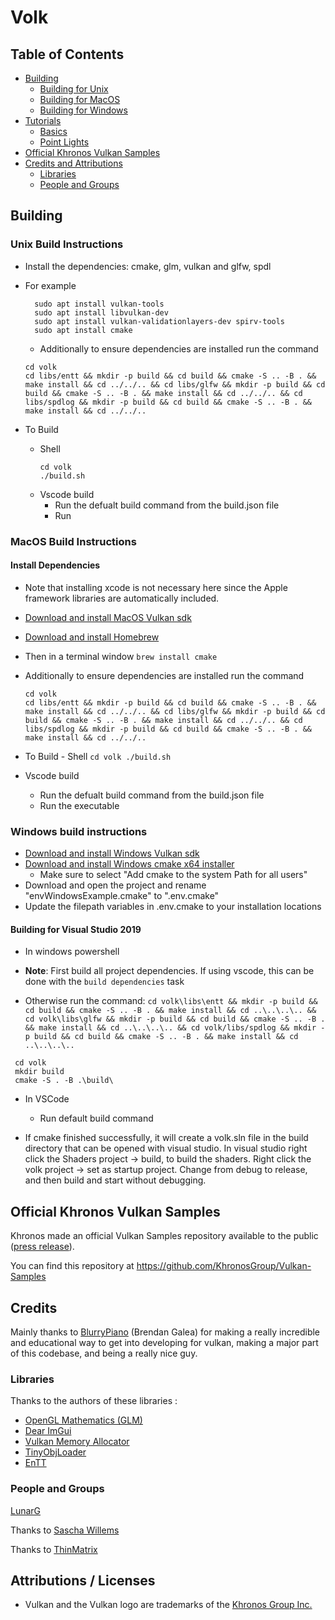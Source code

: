 # Volk

## Table of Contents
- [Building](#Building)
  - [Building for Unix](#UnixBuild)
  - [Building for MacOS](#MacOSBuild)
  - [Building for Windows](#WindowsBuild)
- [Tutorials](#Tutorials)
  - [Basics](#Basics)
  - [Point Lights](#PointLights)
- [Official Khronos Vulkan Samples](#Khronossamples)
- [Credits and Attributions](#CreditsAttributions)
    - [Libraries](#Libraries)
    - [People and Groups](#PeopleAndGroups)

## <a name="Building"></a> Building

### <a name="UnixBuild"></a> Unix Build Instructions

- Install the dependencies: cmake, glm, vulkan and glfw, spdl

- For example
  ```
    sudo apt install vulkan-tools
    sudo apt install libvulkan-dev
    sudo apt install vulkan-validationlayers-dev spirv-tools
    sudo apt install cmake
  ```
   - Additionally to ensure dependencies are installed run the command
   ```
   cd volk
   cd libs/entt && mkdir -p build && cd build && cmake -S .. -B . && make install && cd ../../.. && cd libs/glfw && mkdir -p build && cd build && cmake -S .. -B . && make install && cd ../../.. && cd libs/spdlog && mkdir -p build && cd build && cmake -S .. -B . && make install && cd ../../..
   ```

- To Build
    - Shell
        ```
        cd volk
        ./build.sh
        ```
    - Vscode build
        - Run the defualt build command from the build.json file
        - Run 


### <a name="MacOSBuild"></a> MacOS Build Instructions

#### Install Dependencies
- Note that installing xcode is not necessary here since the Apple framework libraries are automatically included.
- [Download and install MacOS Vulkan sdk](https://vulkan.lunarg.com/)
- [Download and install Homebrew](https://brew.sh/)

- Then in a terminal window
  ```brew install cmake```

- Additionally to ensure dependencies are installed run the command
  ```
  cd volk
  cd libs/entt && mkdir -p build && cd build && cmake -S .. -B . && make install && cd ../../.. && cd libs/glfw && mkdir -p build && cd build && cmake -S .. -B . && make install && cd ../../.. && cd libs/spdlog && mkdir -p build && cd build && cmake -S .. -B . && make install && cd ../../..
  ```

- To Build
      - Shell
        ```
        cd volk
        ./build.sh
        ```

- Vscode build
    - Run the defualt build command from the build.json file
    - Run the executable

### <a name="WindowsBuild"></a> Windows build instructions

- [Download and install Windows Vulkan sdk](https://vulkan.lunarg.com/)
- [Download and install Windows cmake x64 installer](https://cmake.org/download/)
  - Make sure to select "Add cmake to the system Path for all users"
- Download and open the project and rename "envWindowsExample.cmake" to ".env.cmake"
- Update the filepath variables in .env.cmake to your installation locations

#### Building for Visual Studio 2019

- In windows powershell

 - **Note**: First build all project dependencies. If using vscode, this can be done with the `build dependencies` task
 - Otherwise run the command: `cd volk\libs\entt && mkdir -p build && cd build && cmake -S .. -B . && make install && cd ..\..\..\.. && cd volk\libs\glfw && mkdir -p build && cd build && cmake -S .. -B . && make install && cd ..\..\..\.. && cd volk/libs/spdlog && mkdir -p build && cd build && cmake -S .. -B . && make install && cd ..\..\..\..`

```
 cd volk
 mkdir build
 cmake -S . -B .\build\
```

- In VSCode
    - Run default build command

- If cmake finished successfully, it will create a volk.sln file in the build directory that can be opened with visual studio. In visual studio right click the Shaders project -> build, to build the shaders. Right click the volk project -> set as startup project. Change from debug to release, and then build and start without debugging.

## <a name="Khronossamples"></a> Official Khronos Vulkan Samples

Khronos made an official Vulkan Samples repository available to the public ([press release](https://www.khronos.org/blog/vulkan-releases-unified-samples-repository?utm_source=Khronos%20Blog&utm_medium=Twitter&utm_campaign=Vulkan%20Repository)).

You can find this repository at https://github.com/KhronosGroup/Vulkan-Samples

## <a name="CreditsAttributions"></a> Credits

Mainly thanks to [BlurryPiano](https://github.com/blurrypiano/) (Brendan Galea) for making a really incredible and educational way to get into developing for vulkan, making a major part of this codebase, and being a really nice guy.

### <a name="Libraries"></a> Libraries
Thanks to the authors of these libraries :

- [OpenGL Mathematics (GLM)](https://github.com/g-truc/glm)
- [Dear ImGui](https://github.com/ocornut/imgui)
- [Vulkan Memory Allocator](https://github.com/GPUOpen-LibrariesAndSDKs/VulkanMemoryAllocator)
- [TinyObjLoader](https://github.com/tinyobjloader/tinyobjloader)
- [EnTT](https://github.com/skypjack/entt)

### <a name="PeopleAndGroups"></a> People and Groups

[LunarG](http://www.lunarg.com)

Thanks to [Sascha Willems](https://github.com/SaschaWillems/Vulkan)

Thanks to [ThinMatrix](https://www.youtube.com/user/ThinMatrix/featured)

## Attributions / Licenses

- Vulkan and the Vulkan logo are trademarks of the [Khronos Group Inc.](http://www.khronos.org)